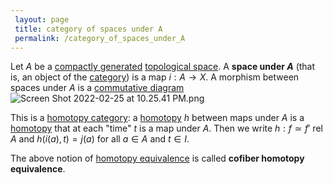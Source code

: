 ```yaml
---
 layout: page
 title: category of spaces under A
 permalink: /category_of_spaces_under_A
---
```

Let $A$ be a [compactly generated](https://defsmath.github.io/DefsMath/homotopy_equivalence_of_spaces) [topological space](https://defsmath.github.io/DefsMath/compactly_generated). A **space under $A$** (that is, an object of the [category](https://defsmath.github.io/DefsMath/topological_space)) is a map $i:A\to X$. A morphism between spaces under $A$ is a [commutative diagram](https://defsmath.github.io/DefsMath/category) ![Screen Shot 2022-02-25 at 10.25.41 PM.png](https://defsmath.github.io/DefsMath/commutative_diagram)

This is a [homotopy category](https://defsmath.github.io/DefsMath/homotopy_category): a [homotopy](https://defsmath.github.io/DefsMath/homotopy) $h$ between maps under $A$ is a [homotopy](https://defsmath.github.io/DefsMath/homotopy) that at each "time" $t$ is a map under $A$. Then we write $h:f\simeq f' \text{ rel } A$ and $h(i(a),t) = j(a)$ for all $a\in A$ and $t\in I$. 

The above notion of [homotopy equivalence](https://defsmath.github.io/DefsMath/homotopy_equivalence_of_spaces) is called **cofiber homotopy equivalence**. 